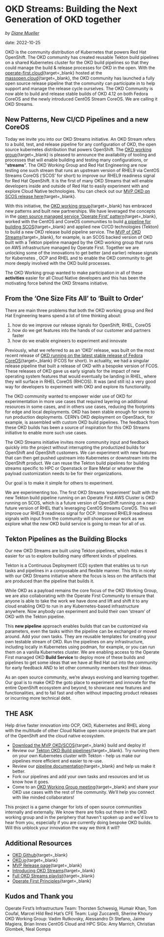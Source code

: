 # OKD Streams: Building the Next Generation of OKD together

<!--- cSpell:ignore SCOS productized Thorsten Schwesig Humair Coufal Hild Zuccarelli Sherine Khoury Vadim Rutkovsky Alessandro Stefano Magiera Marrich Glombek Gompa -->

*by [Diane Mueller](https://github.com/dmueller2001)*

date: 2022-10-25

OKD is the community distribution of Kubernetes that powers Red Hat OpenShift. The OKD community has created reusable Tekton build pipelines on a shared Kubernetes cluster for the OKD build pipelines so that they could manage the build & release processes for OKD in the open. With the [operate-first.cloud](https://www.operate-first.cloud/){target=_blank} hosted at the [massopen.cloud](https://massopen.cloud/){target=_blank}, the OKD community has launched a fully open source release pipeline that the community can participate in to help support and manage the release cycle ourselves. The OKD Community is now able to build and release stable builds of OKD 4.12 on both Fedora CoreOS and the newly introduced CentOS Stream CoreOS. We are calling it OKD Streams.

## New Patterns, New CI/CD Pipelines and a new CoreOS

Today we invite you into our OKD Streams initiative. An OKD Stream refers to a build, test, and release pipeline for any configuration of OKD, the open source kubernetes distribution that powers OpenShift. The [OKD working group](http://okd.io){target=_blank} is pleased to announce the availability of tooling and processes that will enable building and testing many configurations, or "**streams**".  The OKD Working Group and Red Hat Engineering are now testing one such stream that runs an upstream version of RHEL9 via CentOS Streams CoreOS (‘SCOS’ for short) to improve our RHEL9 readiness signal for Red Hat OpenShift. It is the first of many OKD Streams that will enable developers inside and outside of Red Hat to easily experiment with and explore Cloud Native technologies. You can check out our [MVP OKD on SCOS release here](https://origin-release.apps.ci.l2s4.p1.openshiftapps.com/dashboards/overview#4-scos-stable){target=_blank}.

With this initiative, the [OKD working group](http://okd.io){target=_blank} has embraced new patterns and built new partnerships. We have leveraged the concepts in the [open source managed service ‘Operate First’ pattern](https://www.operate-first.cloud/blog/operate-first-operate-open-governance-and-hybrid/){target=_blank}, worked with the CentOS and CoreOS communities to build [a pipeline for building SCOS](https://github.com/okd-project/okd-coreos-pipeline){target=_blank} and applied new CI/CD technologies (Tekton) to build a new OKD release build pipeline service. The [MVP of OKD Streams](https://origin-release.apps.ci.l2s4.p1.openshiftapps.com/dashboards/overview#4-scos-stable){target=_blank}, for example, is an SCOS backed version of OKD built with a Tekton pipeline managed by the OKD working group that runs on AWS infrastructure managed by Operate First. Together we are unlocking some of the innovations to get better (and earlier) release signals for Kubernetes , OCP and RHEL and to enable the OKD community to get more deeply involved with the OKD build processes.

The OKD Working group wanted to make participation in all of these **activities** easier for all Cloud Native developers and this has been the motivating force behind the OKD Streams initiative.

## From the ‘One Size Fits All’ to ‘Built to Order’

There are main three problems that both the OKD working group and Red Hat Engineering teams spend a lot of time thinking about:

1. how do we improve our release signals for OpenShift, RHEL, CoreOS
2. how do we get features into the hands of our customer and partners faster
3. how do we enable engineers to experiment and innovate

Previously, what we referred to as an ‘OKD’ release, was built on the most recent release of [OKD running on the latest stable release of Fedora CoreOS](https://origin-release.apps.ci.l2s4.p1.openshiftapps.com/dashboards/overview#4.12.0-0.okd){target=_blank} (FCOS for short).  In actuality, we had a singular release pipeline that built a release of OKD with a bespoke version of FCOS. These releases of OKD gave us early signals for the impact of new operating system features that would eventually be landing in RHEL, where they will surface in RHEL CoreOS (RHCOS). It was (and still is) a very good way for developers to experiment with OKD and explore its functionality.

The OKD community wanted to empower wider use of OKD for experimentation in more use cases that required layering on additional resources in some cases, and in others use cases, reducing the footprints for edge and local deployments. OKD has been stable enough for some to run production deployments. CERN’s OKD deployment on OpenStack, for example, is assembled with custom OKD build pipelines. The feedback from these OKD builds has been a source of inspiration for this OKD Streams initiative to enable more such use cases.

The OKD Streams initiative invites more community input and feedback quickly into the project without interrupting the productized builds for OpenShift and OpenShift customers. We can experiment with new features that can then get pushed upstream into Kubernetes or downstream into the OpenShift product. We can reuse the Tekton build pipelines for building streams specific to HPC or Openstack or Bare Metal or whatever the payload customization needs to be for their organizations.

Our goal is to make it simple for others to experiment.

We are experimenting too. The first OKD Streams ‘experiment’ built with the new Tekton build pipeline running on an Operate First AWS Cluster is OKD running on SCOS, which is a future version of OpenShift running on a near-future version of RHEL that's leveraging CentOS Streams CoreOS. This will improve our RHEL9 readiness signal for OCP. Improved RHEL9 readiness signals with input from the community will showcase our work as we explore what the new OKD build service is going to mean for all of us.

## Tekton Pipelines as the Building Blocks

Our new OKD Streams are built using Tekton pipelines, which makes it easier for us to explore building many different kinds of pipelines.

Tekton is a Continuous Deployment (CD) system that enables us to run tasks and pipelines in a composable and flexible manner. This fits in nicely with our OKD Streams initiative where the focus is less on the artifacts that are produced than the pipeline that builds it.

While OKD as a payload remains the core focus of the OKD Working Group, we are also collaborating with the Operate First Community to ensure that anyone is able to take the work we have done and lift and shift it to any cloud enabling OKD to run in any Kubernetes-based infrastructure anywhere. Now anybody can experiment and build their own ‘stream’ of OKD with the Tekton pipeline.

This **new pipeline** approach enables builds that can be customized via parameters, even the tasks within the pipeline can be exchanged or moved around. Add your own tasks. They are reusable templates for creating your own testable stream of OKD. Run the pipelines on any infrastructure, including locally in Kubernetes using podman, for example, or you can run them on a vanilla Kubernetes cluster. We are enabling access to the Operate First managed OKD **Build Service** to deploy more of these builds and pipelines to get some ideas that we have at Red Hat out into the community for early feedback AND to let other community members test their ideas.

As an open source community, we’re always evolving and learning together. Our goal is to make OKD the goto place to experiment and innovate for the entire OpenShift ecosystem and beyond, to showcase new features and functionalities, and to fail fast and often without impacting product releases or incurring more technical debt.

## THE ASK

Help drive faster innovation into OCP, OKD, Kubernetes and RHEL along with the multitude of other Cloud Native open source projects that are part of the OpenShift and the cloud native ecosystem.

-   [Download the MVP OKD/SCOS](https://github.com/okd-project/okd-scos/releases/tag/4.12.0-0.okd-scos-2022-10-25-053756){target=_blank} build and deploy it!
-   Review our [Tekton OKD Build pipelines](https://github.com/okd-project/okd-coreos-pipeline){target=_blank}. Try running them on your own Kubernetes cluster with Tekton - help us make our pipelines more efficient and easier to re-use.
-   Review our [pipeline documentation](https://github.com/okd-project/okd-coreos-pipeline/blob/main/README.md){target=_blank} and help us make it better.
-   Fork our pipelines and add your own tasks and resources and let us know how it goes.
-   Come to an [OKD Working Group meeting](https://calendar.fedoraproject.org/list/okd/){target=_blank} and share your OKD use cases with the rest of the community. We’ll help you connect with like minded collaborators!

This project is a game changer for lots of open source communities internally and externally. We know there are folks out there in the OKD working group and in the periphery that haven't spoken up and we'd love to hear from you, especially if you are currently doing bespoke OKD builds. Will this unblock your innovation the way we think it will?

## Additional Resources

-   [OKD Github](https://github.com/okd-project){target=_blank}
-   [OKD.io](https://okd.io){target=_blank}
-   [MVP Release page]( https://origin-release.apps.ci.l2s4.p1.openshiftapps.com/dashboards/overview#4-scos-stable){target=_blank}
-   [Introducing OKD Streams](https://www.youtube.com/watch?v=ClHdiChDh3Q){target=_blank}
-   [Full OKD Streams playlist](https://youtube.com/playlist?list=PLaR6Rq6Z4Iqck7Z0ekuJdsMU1fE6hkd6d){target=_blank}
-   [Operate First Principles](https://www.operate-first.cloud/blog/operate-first-operate-open-governance-and-hybrid){target=_blank}

## Kudos and Thank you

Operate First’s Infrastructure Team: Thorsten Schwesig, Humair Khan, Tom Coufal, Marcel Hild
Red Hat’s CFE Team: Luigi Zuccarelli, Sherine Khoury
OKD Working Group: Vadim Rutkovsky, Alessandro Di Stefano, Jaime Magiera, Brian Innes
CentOS Cloud and HPC SIGs: Amy Marrich, Christian Glombek, Neal Gompa

